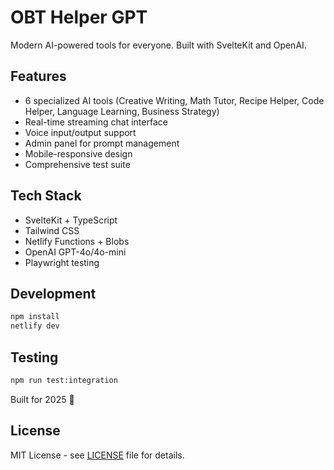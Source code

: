 # OBT Helper GPT

Modern AI-powered tools for everyone. Built with SvelteKit and OpenAI.

## Features

- 6 specialized AI tools (Creative Writing, Math Tutor, Recipe Helper, Code Helper, Language Learning, Business Strategy)
- Real-time streaming chat interface
- Voice input/output support
- Admin panel for prompt management
- Mobile-responsive design
- Comprehensive test suite

## Tech Stack

- SvelteKit + TypeScript
- Tailwind CSS
- Netlify Functions + Blobs
- OpenAI GPT-4o/4o-mini
- Playwright testing

## Development

```bash
npm install
netlify dev
```

## Testing

```bash
npm run test:integration
```

Built for 2025 🚀

## License

MIT License - see [LICENSE](LICENSE) file for details.
